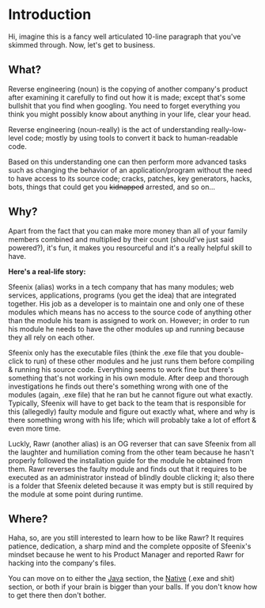 # Introduction

Hi, imagine this is a fancy well articulated 10-line paragraph that you've skimmed through. Now, let's get to business.



## What?

Reverse engineering (noun) is the copying of another company's product after examining it carefully to find out how it is made; except that's some bullshit that you find when googling. You need to forget everything you think you might possibly know about anything in your life, clear your head.

Reverse engineering (noun-really) is the act of understanding really-low-level code; mostly by using tools to convert it back to human-readable code. 

Based on this understanding one can then perform more advanced tasks such as changing the behavior of an application/program without the need to have access to its source code; cracks, patches, key generators, hacks, bots, things that could get you ~~kidnapped~~ arrested, and so on...



## Why?

Apart from the fact that you can make more money than all of your family members combined and multiplied by their count (should've just said powered?), it's fun, it makes you resourceful and it's a really helpful skill to have. 

**Here's a real-life story:**

Sfeenix (alias) works in a tech company that has many modules; web services, applications, programs (you get the idea) that are integrated together. His job as a developer is to maintain one and only one of these modules which means has no access to the source code of anything other than the module his team is assigned to work on. However; in order to run his module he needs to have the other modules up and running because they all rely on each other.

Sfeenix only has the executable files (think the .exe file that you double-click to run) of these other modules and he just runs them before compiling & running his source code. Everything seems to work fine but there's something that's not working in his own module. After deep and thorough investigations he finds out there's something wrong with one of the modules (again, .exe file) that he ran but he cannot figure out what exactly. Typically, Sfeenix will have to get back to the team that is responsible for this (allegedly) faulty module and figure out exactly what, where and why is there something wrong with his life; which will probably take a lot of effort & even more time.

Luckly, Rawr (another alias) is an OG reverser that can save Sfeenix from all the laughter and humiliation coming from the other team because he hasn't properly followed the installation guide for the module he obtained from them. Rawr reverses the faulty module and finds out that it requires to be executed as an administrator instead of blindly double clicking it; also there is a folder that Sfeenix deleted because it was empty but is still required by the module at some point during runtime.



## Where?

Haha, so, are you still interested to learn how to be like Rawr? It requires patience, dedication, a sharp mind and the complete opposite of Sfeenix's mindset because he went to his Product Manager and reported Rawr for hacking into the company's files.

You can move on to either the [Java](soon-tm) section, the [Native](soon-tm) (.exe and shit) section, or both if your brain is bigger than your balls. If you don't know how to get there then don't bother. 